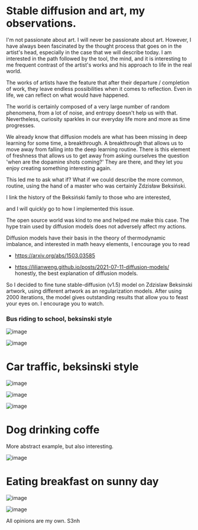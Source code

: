 # Stable diffusion and art, my observations.

I'm not passionate about art. I will never be passionate about art.
However, I have always been fascinated by the thought process that goes on in the artist's head,
especially in the case that we will describe today.
I am interested in the path followed by the tool, the mind, and it is interesting to me
frequent contrast of the artist's works and his approach to life in the real world.

The works of artists have the feature that after their departure / completion of work, they leave
endless possibilities when it comes to reflection.
Even in life, we can reflect on what would have happened.


The world is certainly composed of a very large number of random phenomena,
from a lot of noise, and entropy doesn't help us with that.
Nevertheless, curiosity sparkles in our everyday life more and more as time progresses.


We already know that diffusion models are what has been missing in deep learning for some time, a breakthrough. A breakthrough that allows us to move away from falling into the deep learning routine. There is this element of freshness that allows us to get away from asking ourselves the question 'when are the dopamine shots coming?' They are there, and they let you enjoy creating something interesting again.

This led me to ask what if?
What if we could describe the more common, routine, using
the hand of a master who was certainly Zdzisław Beksiński.

I link the history of the Beksiński family to those who are interested,


and I will quickly go to how I implemented this issue.


The open source world was kind to me and helped me make this case. The hype train used by diffusion models does not adversely affect my actions.

Diffusion models have their basis in the theory of thermodynamic imbalance,
and interested in math heavy elements, I encourage you to read


- https://arxiv.org/abs/1503.03585

- https://lilianweng.github.io/posts/2021-07-11-diffusion-models/ honestly, the best explanation of diffusion models.


So I decided to fine tune stable-diffusion (v1.5) model on Zdzislaw Beksinski artwork,
using different artwork as an regularization models.
After using 2000 iterations, the model gives outstanding results that allow you to feast your eyes on.
I encourage you to watch.



### Bus riding to school, beksinski style 


![image](s3nh.github.io/_assets/bus1.png)



![image](/s3nh.github.io/_assets/bus2.png)

# Car traffic, beksinski style


![image](/s3nh.github.io/_assets/_cartraffic.png)


![image](/s3nh.github.io/_assets/car_traffic.png)


![image](/s3nh.github.io/_assets/car_traffic2.png)



# Dog drinking coffe

More abstract example, but also interesting. 


![image](/s3nh.github.io/_assets/dog_drinking_coffee.png)



# Eating breakfast on sunny day


![image](/s3nh.github.io/_assets/ebsd.png)



![image](/s3nh.github.io/_assets/ebsd2.png)





All opinions are my own.
S3nh
